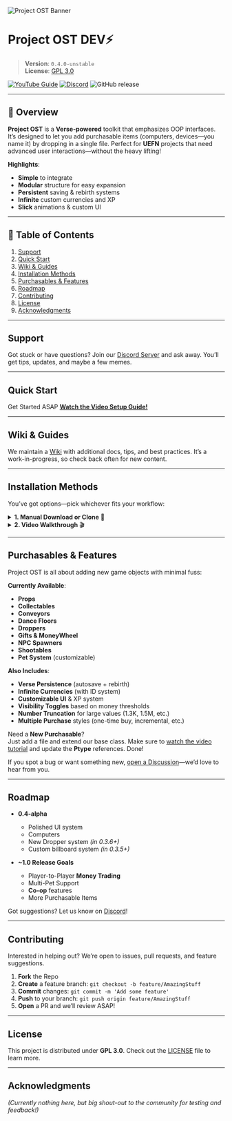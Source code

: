 
![Project OST Banner](https://github.com/user-attachments/assets/bf05d53f-bb8e-4571-9762-e61778cecac7)

# Project OST DEV⚡

> **Version**: `0.4.0-unstable`  
> **License**: [GPL 3.0](LICENSE)  

[![YouTube Guide](https://img.shields.io/badge/Video_Guide-Playlist-red?logo=youtube)](https://www.youtube.com/watch?v=q2OvY_Gq5Bk&t=405s)
[![Discord](https://img.shields.io/badge/Discord-Join%20Server-blue?logo=discord)](https://discord.gg/R87aPX78Fa)
![GitHub release](https://img.shields.io/github/v/release/Tsaryii/ProjectOST?label=Latest%20Release)


---

## 🚀 Overview
**Project OST** is a **Verse-powered** toolkit that emphasizes OOP interfaces. It’s designed to let you add purchasable items (computers, devices—you name it) by dropping in a single file. Perfect for **UEFN** projects that need advanced user interactions—without the heavy lifting!

**Highlights**:
- **Simple** to integrate  
- **Modular** structure for easy expansion  
- **Persistent** saving & rebirth systems  
- **Infinite** custom currencies and XP  
- **Slick** animations & custom UI  

---

## 📖 Table of Contents
1. [Support](#support)
2. [Quick Start](#quick-start)
3. [Wiki & Guides](#wiki--guides)
4. [Installation Methods](#installation-methods)
5. [Purchasables & Features](#purchasables--features)
6. [Roadmap](#roadmap)
7. [Contributing](#contributing)
8. [License](#license)
9. [Acknowledgments](#acknowledgments)

---

## Support
Got stuck or have questions? Join our [Discord Server](https://discord.gg/R87aPX78Fa) and ask away. You’ll get tips, updates, and maybe a few memes.

---

## Quick Start
Get Started ASAP **[Watch the Video Setup Guide!](https://www.youtube.com/watch?v=q2OvY_Gq5Bk)**

---

## Wiki & Guides
We maintain a [Wiki](https://github.com/Tsaryii/ProjectOST/wiki) with additional docs, tips, and best practices. It’s a work-in-progress, so check back often for new content.

---

## Installation Methods
You’ve got options—pick whichever fits your workflow:

<details>
<summary><strong>1. Manual Download or Clone</strong> 👋</summary>

1. **Clone or Download**  
   ```bash
   git clone https://github.com/Tsaryii/ProjectOST.git
   ```
   *Or* [Download the ZIP](https://github.com/Tsaryii/ProjectOST/archive/refs/heads/main.zip).

2. **Create/Use a UEFN Project**  
   - Open UEFN, create a fresh project (or use an existing one).

3. **Drag & Drop**  
   - Copy the `TycoonStomper` folder into your UEFN project.  
   - Rename `TycoonStomper__VERSION.X.X` to `TycoonStomper`.

4. **Build & Enjoy**  
   - Compile Verse. If you see an error about `TycoonStomper.StroklessBG`, rename it to `StroklessBG`.
</details>

<details>
<summary><strong>2. Video Walkthrough</strong> 🎬</summary>

Simply watch the [installation steps on YouTube](https://www.youtube.com/watch?v=q2OvY_Gq5Bk).  
Get a visual guide and watch each step in action.
</details>

---

## Purchasables & Features
Project OST is all about adding new game objects with minimal fuss:

**Currently Available**:
- **Props**
- **Collectables**  
- **Conveyors**  
- **Dance Floors**  
- **Droppers**  
- **Gifts & MoneyWheel**  
- **NPC Spawners**  
- **Shootables**  
- **Pet System** (customizable)  

**Also Includes**:
- **Verse Persistence** (autosave + rebirth)  
- **Infinite Currencies** (with ID system)  
- **Customizable UI** & XP system  
- **Visibility Toggles** based on money thresholds  
- **Number Truncation** for large values (1.3K, 1.5M, etc.)  
- **Multiple Purchase** styles (one-time buy, incremental, etc.)  

Need a **New Purchasable**?  
Just add a file and extend our base class. Make sure to [watch the video tutorial](https://www.youtube.com/watch?v=ojgnbpQiWuU) and update the **Ptype** references. Done!

If you spot a bug or want something new, [open a Discussion](https://github.com/Tsaryii/ProjectOST/discussions/1)—we’d love to hear from you.

---

## Roadmap

- **0.4-alpha**  
  - Polished UI system  
  - Computers  
  - New Dropper system *(in 0.3.6+)*  
  - Custom billboard system *(in 0.3.5+)*  

- **~1.0 Release Goals**  
  - Player-to-Player **Money Trading**  
  - Multi-Pet Support  
  - **Co-op** features  
  - More Purchasable Items  

Got suggestions? Let us know on [Discord](https://discord.gg/R87aPX78Fa)!

---

## Contributing
Interested in helping out? We’re open to issues, pull requests, and feature suggestions.

1. **Fork** the Repo  
2. **Create** a feature branch: `git checkout -b feature/AmazingStuff`
3. **Commit** changes: `git commit -m 'Add some feature'`
4. **Push** to your branch: `git push origin feature/AmazingStuff`
5. **Open** a PR and we’ll review ASAP!

---

## License
This project is distributed under **GPL 3.0**. Check out the [LICENSE](LICENSE) file to learn more.

---

## Acknowledgments
*(Currently nothing here, but big shout-out to the community for testing and feedback!)*

